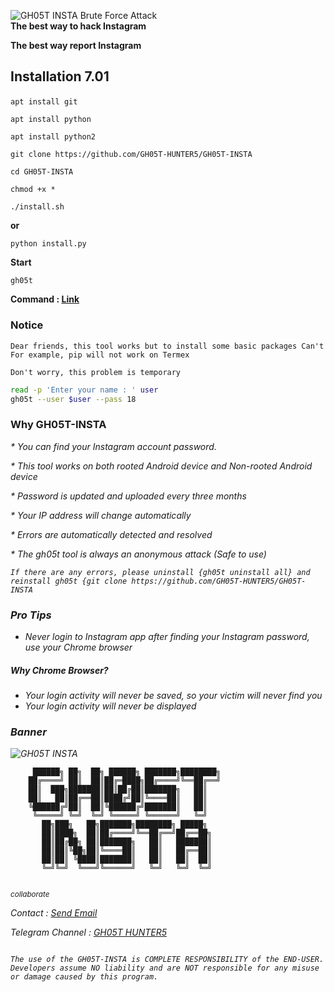 <!--
## Notice

<b><i>Please do not clone or download this tool because we are trying to fix the problems and we don't know how many possibilities there are to solve these problems.</i><b>
-->

<img src="https://i.top4top.io/p_2534rdbvk0.jpg" alt="GH05T INSTA Brute Force Attack" title="GH05T INSTA"><br>
<b>The best way to hack Instagram</b>

<b>The best way report Instagram</b>

## Installation 7.01 <p id="install"></p>

```
apt install git
```
```
apt install python
```
```
apt install python2
```
```
git clone https://github.com/GH05T-HUNTER5/GH05T-INSTA
```
```
cd GH05T-INSTA
```
```
chmod +x *
```
```
./install.sh
```

<b>or</b>

```
python install.py
```

<b>Start</b>

```
gh05t
```

<!--
## Linux Installation 3.01 

`Install Home` 

`$ cd home/`

<b>This is just a test, please send your valuable feedback {Linux}</b>

```
chmod +x *
```
```
./setup-linux.sh
```
```
./gh05t --help
```

<b>or</b>

```
./gh05t
```

<b>Linux Command : <a href="https://github.com/GH05T-HUNTER5/GH05T-INSTA/blob/main/.linux/README.md">Click This</a></b>

<b>Report : <a href="https://github.com/GH05T-HUNTER5/GH05T-INSTA/issues/new?assignees=&labels=&template=bug_report.md&title=">Issues</a></b>

## Termux Installation 3.01 

```
pkg update && pkg upgrade
```
```
pkg install tor -y
```
```
pkg update tor -y 
```
```
git clone https://github.com/GH05T-HUNTER5/GH05T-INSTA
```
```
cd GH05T-INSTA
```
```
python install.py
```
```
cd 
```
```
rm -rf GH05T-INSTA
```

* You can use two ways 🤺

01 ) Command Based ⬇️

## Usage Commands 

<b>AUTO ATTACK </b>

```
$ gh05t --user username --pass 1
```

* username : Enter your Instagram username
* --pass 1 : Total password list 20 {Select any password option Example 1 , 2 , 3 , ... 18 , 19 , 20}
* [Usage example](https://raw.githubusercontent.com/GH05T-HUNTER5/GH05T-INSTA/main/.img/IMG_20220827_155433.jpg)

```
$ gh05t --user your-account-username --pass your-password-option 
$ gh05t --user mr_77778#8 --pass 2 
$ gh05t --user mr_fqake#@ --pass 3 
$ gh05t --user jdjza888#8 --pass 4 
$ gh05t --user gersman_9#6# --pass 6 
$ gh05t --user mr_77bd778#8 --pass 7 
$ gh05t --user ar_fake#@ --pass 8 
$ gh05t --user li888#8 --pass 9 
$ gh05t --user mtrman_9#6# --pass 10 
$ gh05t --user jr_77778#8 --pass 11 
$ gh05t --user ig_fake#@ --pass 12 
$ gh05t --user hsjza888#8 --pass 13 
$ gh05t --user gelian_9#6# --pass 14 
$ gh05t --user gehsghan_9#6# --pass 15 
$ gh05t --user jr7778#s8 --pass 16 
$ gh05t --user igahacke#@ --pass 17 
$ gh05t --user hsjd888#8 --pass 18 
$ gh05t --user gehdhan_9#6# --pass 19 
$ gh05t --user gehsgan_9#6# --pass 20 
```

<b>MANUAL ATTACK </b>

```
$ gh05t --user username --passadd Your-Pass
```

* username : Enter your Instagram username
* Your-Pass : Enter the name and location(pwd) of your password list

##### Usage example 

```
$ gh05t --user username --passadd pwdlocation-and-name
$ gh05t --user your-account-username --passadd your-password-location-and-name.txt
$ gh05t --user mr_77778#8 --passadd /data/data/com.termux/files/home/password.txt 
$ gh05t --user mr_fake#@ --passadd /data/data/com.termux/files/home/storage/shared/worldlist.txt 
$ gh05t --user liza888#8 --passadd /data/data/com.termux/files/home/storage/downloads/pizza.txt
$ gh05t --user german_9#6# --passadd /data/data/com.termux/files/home/my-pass.txt 
```

<b>Help Command </b>

```
$ gh05t --help
```

* You can view the user guide

<b>CHECKING FILES </b>

```
$ gh05t --check
```

* Checking files and reinstalling deleted files

<b>Update GH05T-INSTA Tool

```
$ gh05t --update
```

* Try this command and you will get the new update

<b>Brute Force Error </b>

```
$ gh05t --error
```

* Brute Force error Try this

<b>Usernames </b>

```
$ gh05t --cookies
```

* After running this command you can see the usernames

<b>Developer </b>

```
$ gh05t developer 
```

* To contact the developers


<b>Uninstall GH05T-INSTA </b>

```
$ gh05t uninstall all
```

* Removes all packages related to GH05T-INSTA 

02 ) just type : gh05t

```
$ gh05t 
```

## Menu

<img src="https://j.top4top.io/p_2534lwzj81.jpg" alt="GH05T INSTA" title="GH05T INSTA">

### Password List {Auto Attack}

<img src="https://k.top4top.io/p_25343fuqr2.jpg" alt="GH05T INSTA PASSWORD LIST" >

<b> Create your own password list : <a href="https://github.com/GH05T-HUNTER5/mypass-hunter5">random passwords</a></b>

### Why GH05T-INSTA

<i>* You can find your Instagram account password.</i>

<i>* This tool works on both rooted Android device and Non-rooted Android device</i>

<i>* Password is updated and uploaded every three months</i>

<i>*  Your IP address will change automatically</i>

<i>* Errors are automatically detected and resolved </i>

<i>* The gh05t tool is always an anonymous attack (Safe to use) <i>

```
If there are any errors, please uninstall {gh05t uninstall all} and reinstall gh05t {git clone https://github.com/GH05T-HUNTER5/GH05T-INSTA 
```

### Pro Tips

* Never login to Instagram app after finding your Instagram password, use your Chrome browser

##### Why Chrome Browser?

* Your login activity will never be saved, so your victim will never find you
* Your login activity will never be displayed

<b>DEVELOPER</b>

<a href="https://github.com/GH05T-HUNTER5">GitHub</a>

<a href="https://t.me/GH05T_HUNTER5">Telegram</a>

<a href="https://www.instagram.com/gh05t_hunter5/">Instagram</a>

<a href="https://youtube.com/channel/UCLoaCSIy4qzx7X2HCjbD8LA">YouTube</a>

<a href="https://mobile.twitter.com/gh05_thunter5">Twitter</a>

<a href="https://gh05thunter5.blogspot.com/2022/07/blog-post.html?m=1">Blogs</a>

<b>Legal disclaimer</b>

`
Usage of GH05T-INSTA for attacking targets without prior mutual consent is illegal. It's the end user's responsibility to obey all applicable local, state and federal laws. Developers assume no liability and are not responsible for any misuse or damage caused by this program
`

<small>collaborate</small>

Contact  :  <a href="mailto: gh05thunter5@proton.me">Send Email</a>

Telegram Channel  :  <a href="https://t.me/GH05T_HUNTER5">GH05T HUNTER5</a>

```
                                                                                          The use of the GH05T-INSTA is COMPLETE RESPONSIBILITY of the END-USER. Developers assume NO liability and are NOT responsible for any misuse or damage caused by this program.
```

## This Tool is not working properly Please wait we are trying to solve this problem 

<img src="https://user-images.githubusercontent.com/123439847/214219519-bea6426e-866f-42a9-8850-e8ab340020cc.png">
-->

<b> Command : <a href="https://github.com/GH05T-HUNTER5/GH05T-INSTA/blob/main/.gh05t/README.md">Link</a></b>

### Notice

`Dear friends, this tool works but to install some basic packages Can't For example, pip will not work on Termex`

```
Don't worry, this problem is temporary
```

```bash
read -p 'Enter your name : ' user
gh05t --user $user --pass 18
```
### Why GH05T-INSTA

<i>* You can find your Instagram account password.</i>

<i>* This tool works on both rooted Android device and Non-rooted Android device</i>

<i>* Password is updated and uploaded every three months</i>

<i>*  Your IP address will change automatically</i>

<i>* Errors are automatically detected and resolved </i>

<i>* The gh05t tool is always an anonymous attack (Safe to use) <i>

```
If there are any errors, please uninstall {gh05t uninstall all} and reinstall gh05t {git clone https://github.com/GH05T-HUNTER5/GH05T-INSTA 
```

### Pro Tips

* Never login to Instagram app after finding your Instagram password, use your Chrome browser

##### Why Chrome Browser?

* Your login activity will never be saved, so your victim will never find you
* Your login activity will never be displayed

### Banner

<img src="https://j.top4top.io/p_2534lwzj81.jpg" alt="GH05T INSTA" title="GH05T INSTA"><br>

```
     ██████╗ ██╗  ██╗ ██████╗ ███████╗████████╗  
    ██╔════╝ ██║  ██║██╔═████╗██╔════╝╚══██╔══╝ 
    ██║  ███╗███████║██║██╔██║███████╗   ██║     
    ██║   ██║██╔══██║████╔╝██║╚════██║   ██║     
    ╚██████╔╝██║  ██║╚██████╔╝███████║   ██║     
     ╚═════╝ ╚═╝  ╚═╝ ╚═════╝ ╚══════╝   ╚═╝      
       ██╗███╗   ██╗███████╗████████╗ █████╗     
       ██║████╗  ██║██╔════╝╚══██╔══╝██╔══██╗    
       ██║██╔██╗ ██║███████╗   ██║   ███████║    
       ██║██║╚██╗██║╚════██║   ██║   ██╔══██║    
       ██║██║ ╚████║███████║   ██║   ██║  ██║    
       ╚═╝╚═╝  ╚═══╝╚══════╝   ╚═╝   ╚═╝  ╚═╝    


  ```
<small>collaborate</small>

Contact  :  <a href="mailto: gh05thunter5@proton.me">Send Email</a>

Telegram Channel  :  <a href="https://t.me/GH05T_HUNTER5">GH05T HUNTER5</a>

```
                                                                                          The use of the GH05T-INSTA is COMPLETE RESPONSIBILITY of the END-USER. Developers assume NO liability and are NOT responsible for any misuse or damage caused by this program.
```
